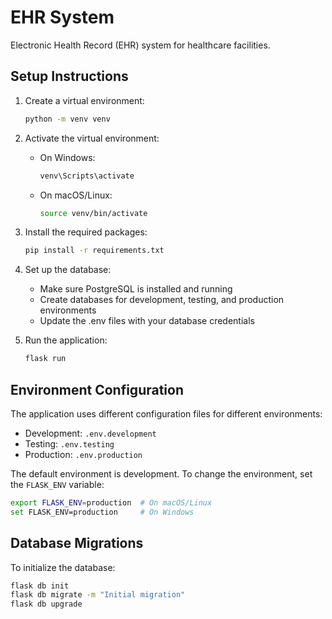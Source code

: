 # EHR System

Electronic Health Record (EHR) system for healthcare facilities.

## Setup Instructions

1. Create a virtual environment:
   ```bash
   python -m venv venv
   ```

2. Activate the virtual environment:
   - On Windows:
     ```bash
     venv\Scripts\activate
     ```
   - On macOS/Linux:
     ```bash
     source venv/bin/activate
     ```

3. Install the required packages:
   ```bash
   pip install -r requirements.txt
   ```

4. Set up the database:
   - Make sure PostgreSQL is installed and running
   - Create databases for development, testing, and production environments
   - Update the .env files with your database credentials

5. Run the application:
   ```bash
   flask run
   ```

## Environment Configuration

The application uses different configuration files for different environments:
- Development: `.env.development`
- Testing: `.env.testing`
- Production: `.env.production`

The default environment is development. To change the environment, set the `FLASK_ENV` variable:
```bash
export FLASK_ENV=production  # On macOS/Linux
set FLASK_ENV=production     # On Windows
```

## Database Migrations

To initialize the database:
```bash
flask db init
flask db migrate -m "Initial migration"
flask db upgrade